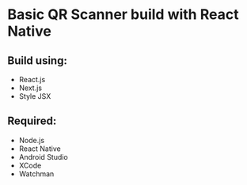 # Basic QR Scanner build with React Native

## Build using:

- React.js
- Next.js
- Style JSX

## Required:

- Node.js
- React Native
- Android Studio
- XCode
- Watchman
